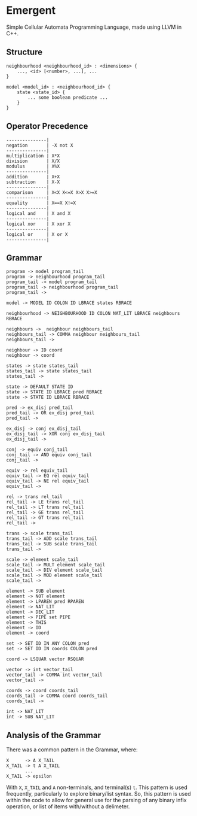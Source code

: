 # Emergent
Simple Cellular Automata Programming Language, made using LLVM in C++.

## Structure
```
neighbourhood <neighbourhood_id> : <dimensions> {
    ..., <id> [<number>, ...], ...
}

model <model_id> : <neighbourhood_id> {
    state <state_id> {
        ... some boolean predicate ...
    }
}
```

## Operator Precedence

```
---------------|
negation       | -X not X
---------------|
multiplication | X*X 
division       | X/X 
modulus        | X%X
---------------|
addition       | X+X 
subtraction    | X-X
---------------|
comparison     | X<X X<=X X>X X>=X
---------------|
equality       | X==X X!=X
---------------|
logical and    | X and X
---------------|
logical xor    | X xor X
---------------|
logical or     | X or X
---------------|
```

## Grammar
```
program -> model program_tail
program -> neighbourhood program_tail
program_tail -> model program_tail
program_tail -> neighbourhood program_tail
program_tail ->

model -> MODEL ID COLON ID LBRACE states RBRACE

neighbourhood -> NEIGHBOURHOOD ID COLON NAT_LIT LBRACE neighbours RBRACE

neighbours ->  neighbour neighbours_tail
neighbours_tail -> COMMA neighbour neighbours_tail
neighbours_tail -> 

neighbour -> ID coord 
neighbour -> coord

states -> state states_tail
states_tail -> state states_tail
states_tail ->

state -> DEFAULT STATE ID
state -> STATE ID LBRACE pred RBRACE
state -> STATE ID LBRACE RBRACE

pred -> ex_disj pred_tail
pred_tail -> OR ex_disj pred_tail
pred_tail ->

ex_disj -> conj ex_disj_tail
ex_disj_tail -> XOR conj ex_disj_tail
ex_disj_tail ->

conj -> equiv conj_tail
conj_tail -> AND equiv conj_tail
conj_tail -> 

equiv -> rel equiv_tail
equiv_tail -> EQ rel equiv_tail
equiv_tail -> NE rel equiv_tail
equiv_tail ->

rel -> trans rel_tail
rel_tail -> LE trans rel_tail
rel_tail -> LT trans rel_tail
rel_tail -> GE trans rel_tail
rel_tail -> GT trans rel_tail
rel_tail ->

trans -> scale trans_tail
trans_tail -> ADD scale trans_tail
trans_tail -> SUB scale trans_tail
trans_tail ->

scale -> element scale_tail
scale_tail -> MULT element scale_tail
scale_tail -> DIV element scale_tail
scale_tail -> MOD element scale_tail
scale_tail ->

element -> SUB element
element -> NOT element
element -> LPAREN pred RPAREN
element -> NAT_LIT
element -> DEC_LIT
element -> PIPE set PIPE
element -> THIS
element -> ID
element -> coord

set -> SET ID IN ANY COLON pred
set -> SET ID IN coords COLON pred

coord -> LSQUAR vector RSQUAR

vector -> int vector_tail
vector_tail -> COMMA int vector_tail
vector_tail -> 

coords -> coord coords_tail
coords_tail -> COMMA coord coords_tail
coords_tail -> 

int -> NAT_LIT
int -> SUB NAT_LIT
```

## Analysis of the Grammar
There was a common pattern in the Grammar, where:
```
X      -> A X_TAIL
X_TAIL -> t A X_TAIL
       ...
X_TAIL -> epsilon
```
With `X`, `X_TAIL` and `A` non-terminals, and terminal(s) `t`.
This pattern is used frequently, particularly to explore binary/list syntax.
So, this pattern is used within the code to allow for general use for the parsing of any binary infix operation, or list of items with/without a delimeter.